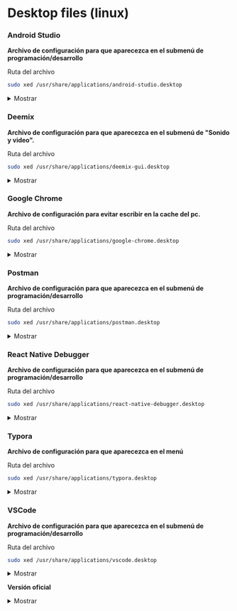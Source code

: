 # Desktop files (linux)

### Android Studio

**Archivo de configuración para que aparecezca en el submenú de programación/desarrollo**

Ruta del archivo

```bash
sudo xed /usr/share/applications/android-studio.desktop
```

<details>
  <summary>Mostrar</summary>

```bash
[Desktop Entry]
Version=1.0
Type=Application
Name=Android Studio
Icon=/opt/AndroidStudio/bin/studio.png
Exec="/opt/AndroidStudio/bin/studio.sh" %f
Categories=Development;IDE;
Terminal=false
StartupWMClass=jetbrains-android-studio
```

</details>

### Deemix

**Archivo de configuración para que aparecezca en el submenú de "Sonido y video".**

Ruta del archivo

```bash
sudo xed /usr/share/applications/deemix-gui.desktop
```

<details>
  <summary>Mostrar</summary>

```bash
[Desktop Entry]
Name=deemix-gui
Exec=/opt/deemix-gui/deemix-gui %U
Terminal=false
Type=Application
Icon=deemix-gui
StartupWMClass=deemix-gui
Categories=AudioVideo;Audio;Player;
MimeType=application/x-flac;audio/flac;audio/x-flac;audio/mp3;
Keywords=Player;Audio;Server;Broadcast;
```

</details>

### Google Chrome

**Archivo de configuración para evitar escribir en la cache del pc.**

Ruta del archivo

```bash
sudo xed /usr/share/applications/google-chrome.desktop
```

<details>
  <summary>Mostrar</summary>

```bash
[Desktop Entry]
Version=1.0
Name=Google Chrome
# Only KDE 4 seems to use GenericName, so we reuse the KDE strings.
# From Ubuntu's language-pack-kde-XX-base packages, version 9.04-20090413.
GenericName=Web Browser
GenericName[en_GB]=Web Browser
GenericName[es]=Navegador web
# Gnome and KDE 3 uses Comment.
Comment[en_GB]=Access the Internet
Comment[es]=Accede a Internet.
Exec=/usr/bin/google-chrome-stable %U --disk-cache-dir=/dev/null
StartupNotify=true
Terminal=false
Icon=google-chrome
Type=Application
Categories=Network;WebBrowser;
MimeType=application/pdf;application/rdf+xml;application/rss+xml;application/xhtml+xml;application/xhtml_xml;application/xml;image/gif;image/jpeg;image/png;image/webp;text/html;text/xml;x-scheme-handler/ftp;x-scheme-handler/http;x-scheme-handler/https;
Actions=new-window;new-private-window;

[Desktop Action new-window]
Name=New Window
Name[en_GB]=New Window
Name[es]=Nueva ventana
Exec=/usr/bin/google-chrome-stable  %U --disk-cache-dir=/dev/null

[Desktop Action new-private-window]
Name=New Incognito Window
Name[en_GB]=New Incognito window
Name[es]=Nueva ventana de incógnito
Exec=/usr/bin/google-chrome-stable --incognito --disk-cache-dir=/dev/null
```

</details>

### Postman

**Archivo de configuración para que aparecezca en el submenú de programación/desarrollo**

Ruta del archivo

```bash
sudo xed /usr/share/applications/postman.desktop
```

<details>
  <summary>Mostrar</summary>

```bash
[Desktop Entry]
Encoding=UTF-8
Name=Postman
Comment=Postman
Exec=/opt/Postman/Postman
Icon=/opt/Postman/app/resources/app/assets/icon.png
Categories=Development
Type=Application
Terminal=false
Name[es_ES]=Postman
```

</details>

### React Native Debugger

**Archivo de configuración para que aparecezca en el submenú de programación/desarrollo**

Ruta del archivo

```bash
sudo xed /usr/share/applications/react-native-debugger.desktop
```

<details>
  <summary>Mostrar</summary>

```bash
[Desktop Entry]
Version=1.0
Type=Application
Name=React Native Debugger
Icon=/opt/rndebugger/logo.png
Exec="/opt/rndebugger/react-native-debugger" %f
Categories=Development;IDE;
Terminal=false
```

</details>

### Typora

**Archivo de configuración para que aparecezca en el menú**

Ruta del archivo

```bash
sudo xed /usr/share/applications/typora.desktop
```

<details>
  <summary>Mostrar</summary>

```bash
[Desktop Entry]
Name=Typora Markdown Editor
Name[es]=Typora editor de Markdown
Comment=Edit markdown files
Comment[es]=Editar archivos de mardkdown
Exec=typora %U
Terminal=false
Type=Application
StartupNotify=true
MimeType=text/plain;
Icon=/opt/Typora/resources/assets/installer.ico
Categories=GTK;Utility;TextEditor;
Keywords=text;editor;tabs;highlighting;code;multiple;files;pluggable;notepad;
#X-MATE-DocPath=xed/xed.xml
#Actions=new-window;

#[Desktop Action new-window]
#Name=New Window
#Exec=xed --new-window %U
```

</details>

### VSCode

**Archivo de configuración para que aparecezca en el submenú de programación/desarrollo**

Ruta del archivo

```bash
sudo xed /usr/share/applications/vscode.desktop
```

<details>
  <summary>Mostrar</summary>

```bash
[Desktop Entry]
Version=1.0
Type=Application
Name=VSCode
Icon=/opt/VSCode/resources/app/resources/linux/code.png
Exec="/opt/VSCode/code" %f
Categories=Development;IDE;
Terminal=false
```

</details>

>

**Versión oficial**

<details>
  <summary>Mostrar</summary>

```bash
[Desktop Entry]
Name=Visual Studio Code
Comment=Code Editing. Redefined.
GenericName=Text Editor
Exec=/usr/share/code/code --unity-launch %F
Icon=com.visualstudio.code
Type=Application
StartupNotify=false
StartupWMClass=Code
Categories=TextEditor;Development;IDE;
MimeType=text/plain;inode/directory;application/x-code-workspace;
Actions=new-empty-window;
Keywords=vscode;

[Desktop Action new-empty-window]
Name=New Empty Window
Exec=/usr/share/code/code --new-window %F
Icon=com.visualstudio.code
```

</details>

